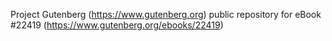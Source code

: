 Project Gutenberg (https://www.gutenberg.org) public repository for eBook #22419 (https://www.gutenberg.org/ebooks/22419)
